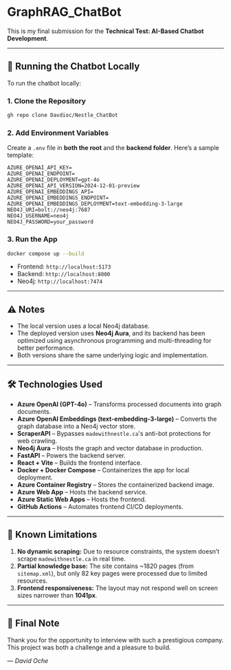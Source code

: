 # GraphRAG_ChatBot

This is my final submission for the **Technical Test: AI-Based Chatbot Development**.

---

## 🚀 Running the Chatbot Locally

To run the chatbot locally:

### 1. Clone the Repository

```bash
gh repo clone Davdioc/Nestle_ChatBot
```

### 2. Add Environment Variables

Create a `.env` file in **both the root** and the **backend folder**. Here’s a sample template:

```env
AZURE_OPENAI_API_KEY=
AZURE_OPENAI_ENDPOINT=
AZURE_OPENAI_DEPLOYMENT=gpt-4o
AZURE_OPENAI_API_VERSION=2024-12-01-preview
AZURE_OPENAI_EMBEDDINGS_API=
AZURE_OPENAI_EMBEDDINGS_ENDPOINT=
AZURE_OPENAI_EMBEDDINGS_DEPLOYMENT=text-embedding-3-large
NEO4J_URI=bolt://neo4j:7687
NEO4J_USERNAME=neo4j
NEO4J_PASSWORD=your_password
```

### 3. Run the App

```bash
docker compose up --build
```

- Frontend: `http://localhost:5173`
- Backend: `http://localhost:8000`
- Neo4j: `http://localhost:7474`

---

## ⚠️ Notes

- The local version uses a local Neo4j database.
- The deployed version uses **Neo4j Aura**, and its backend has been optimized using asynchronous programming and multi-threading for better performance.
- Both versions share the same underlying logic and implementation.

---

## 🛠️ Technologies Used

- **Azure OpenAI (GPT-4o)** – Transforms processed documents into graph documents.
- **Azure OpenAI Embeddings (text-embedding-3-large)** – Converts the graph database into a Neo4j vector store.
- **ScraperAPI** – Bypasses `madewithnestle.ca`'s anti-bot protections for web crawling.
- **Neo4j Aura** – Hosts the graph and vector database in production.
- **FastAPI** – Powers the backend server.
- **React + Vite** – Builds the frontend interface.
- **Docker + Docker Compose** – Containerizes the app for local deployment.
- **Azure Container Registry** – Stores the containerized backend image.
- **Azure Web App** – Hosts the backend service.
- **Azure Static Web Apps** – Hosts the frontend.
- **GitHub Actions** – Automates frontend CI/CD deployments.

---

## 📌 Known Limitations

1. **No dynamic scraping:** Due to resource constraints, the system doesn’t scrape `madewithnestle.ca` in real time.
2. **Partial knowledge base:** The site contains ~1820 pages (from `sitemap.xml`), but only 82 key pages were processed due to limited resources.
3. **Frontend responsiveness:** The layout may not respond well on screen sizes narrower than **1041px**.

---

## 🙏 Final Note

Thank you for the opportunity to interview with such a prestigious company. This project was both a challenge and a pleasure to build.

— *David Oche*
